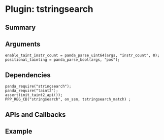 Plugin: tstringsearch
===========

Summary
-------

Arguments
---------

    enable_taint_instr_count = panda_parse_uint64(args, "instr_count", 0);
    positional_tainting = panda_parse_bool(args, "pos");

Dependencies
------------

    panda_require("stringsearch");
    panda_require("taint2");
    assert(init_taint2_api());
    PPP_REG_CB("stringsearch", on_ssm, tstringsearch_match) ;

APIs and Callbacks
------------------





Example
-------

